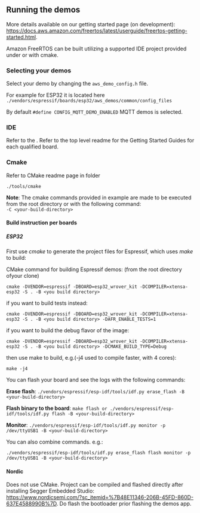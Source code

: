 ## Running the demos
More details available on our getting started page (on development): https://docs.aws.amazon.com/freertos/latest/userguide/freertos-getting-started.html.

Amazon FreeRTOS can be built utilizing a supported IDE project provided under <test project path> or with cmake.  

### Selecting your demos
Select your demo by changing the ```aws_demo_config.h``` file. 

For example for ESP32 it is located here ```./vendors/espressif/boards/esp32/aws_demos/common/config_files```  

By default ```#define CONFIG_MQTT_DEMO_ENABLED``` MQTT demos is selected. 

### IDE
Refer to the <path to project folder>.  Refer to the top level readme for the Getting Started Guides for each qualified board.  


### Cmake
Refer to CMake readme page in folder

```./tools/cmake```

**Note**: The cmake commands provided in example are made to be executed from the root directory or with the following command:  
```-C <your-build-directory>``` 

#### Build instruction per boards
##### ESP32 

First use _cmake_ to generate the project files for Espressif, which uses _make_ to build: 

CMake command for building Espressif demos:
(from the root directory ofyour clone)

```cmake -DVENDOR=espressif -DBOARD=esp32_wrover_kit -DCOMPILER=xtensa-esp32 -S . -B <you build directory>```

if you want to build tests instead:

```cmake -DVENDOR=espressif -DBOARD=esp32_wrover_kit -DCOMPILER=xtensa-esp32 -S . -B <you build directory> -DAFR_ENABLE_TESTS=1```

if you want to build the debug flavor of the image:

 ```cmake -DVENDOR=espressif -DBOARD=esp32_wrover_kit -DCOMPILER=xtensa-esp32 -S . -B <you build directory> -DCMAKE_BUILD_TYPE=Debug```

 
then use make to build, e.g.(-j4 used to compile faster, with 4 cores): 

```make -j4```

You can flash your board and see the logs with the following commands:

**Erase flash**: ```./vendors/espressif/esp-idf/tools/idf.py erase_flash -B <your-build-directory> ```

**Flash binary to the board**: ```make flash or ./vendors/espressif/esp-idf/tools/idf.py flash -B <your-build-directory> ```

**Monitor**: ```./vendors/espressif/esp-idf/tools/idf.py monitor -p /dev/ttyUSB1 -B <your-build-directory> ```

You can also combine commands. e.g.:  

```./vendors/espressif/esp-idf/tools/idf.py erase_flash flash monitor -p /dev/ttyUSB1 -B <your-build-directory> ```
 
 #### Nordic
 Does not use CMake. Project can be compiled and flashed directly after installing Segger Embedded Studio:  
 https://www.nordicsemi.com/?sc_itemid=%7B48E11346-206B-45FD-860D-637E4588990B%7D.
 Do flash the bootloader prior flashing the demos app.


